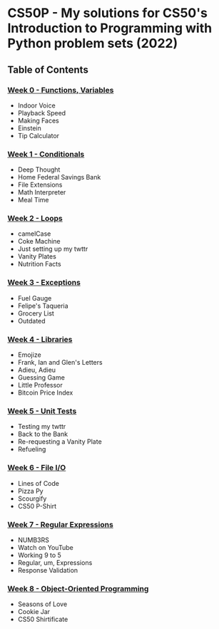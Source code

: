 # CS50P - My solutions for CS50's Introduction to Programming with Python problem sets (2022)

## Table of Contents

### [Week 0 - Functions, Variables](https://cs50.harvard.edu/python/2022/weeks/0/)
- Indoor Voice
- Playback Speed
- Making Faces
- Einstein
- Tip Calculator
  
### [Week 1 - Conditionals](https://cs50.harvard.edu/python/2022/weeks/1/)
- Deep Thought
- Home Federal Savings Bank
- File Extensions
- Math Interpreter
- Meal Time
  
### [Week 2 - Loops](https://cs50.harvard.edu/python/2022/weeks/2/)
- camelCase
- Coke Machine
- Just setting up my twttr
- Vanity Plates
- Nutrition Facts
  
### [Week 3 - Exceptions](https://cs50.harvard.edu/python/2022/weeks/3/)
- Fuel Gauge
- Felipe's Taqueria
- Grocery List
- Outdated
  
### [Week 4 - Libraries](https://cs50.harvard.edu/python/2022/weeks/4/)
- Emojize
- Frank, Ian and Glen's Letters
- Adieu, Adieu
- Guessing Game
- Little Professor
- Bitcoin Price Index
  
### [Week 5 - Unit Tests](https://cs50.harvard.edu/python/2022/weeks/5/)
- Testing my twttr
- Back to the Bank
- Re-requesting a Vanity Plate
- Refueling
  
### [Week 6 - File I/O](https://cs50.harvard.edu/python/2022/weeks/6/)
- Lines of Code
- Pizza Py
- Scourgify
- CS50 P-Shirt
  
### [Week 7 - Regular Expressions](https://cs50.harvard.edu/python/2022/weeks/7/)
- NUMB3RS
- Watch on YouTube
- Working 9 to 5
- Regular, um, Expressions
- Response Validation

### [Week 8 - Object-Oriented Programming](https://cs50.harvard.edu/python/2022/weeks/8/)
- Seasons of Love
- Cookie Jar
- CS50 Shirtificate
